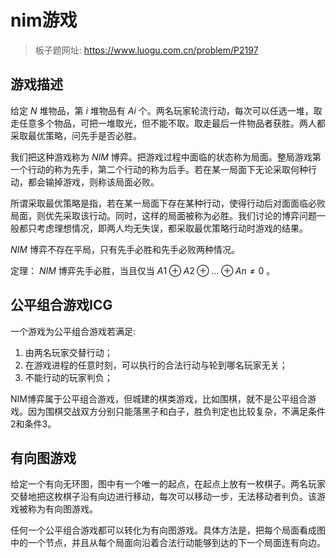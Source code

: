 # nim游戏

> 板子题网址: https://www.luogu.com.cn/problem/P2197

## 游戏描述

给定 $N$ 堆物品，第 $i$ 堆物品有 $Ai$ 个。两名玩家轮流行动，每次可以任选一堆，取走任意多个物品，可把一堆取光，但不能不取。取走最后一件物品者获胜。两人都采取最优策略，问先手是否必胜。

我们把这种游戏称为 $NIM$ 博弈。把游戏过程中面临的状态称为局面。整局游戏第一个行动的称为先手，第二个行动的称为后手。若在某一局面下无论采取何种行动，都会输掉游戏，则称该局面必败。

所谓采取最优策略是指，若在某一局面下存在某种行动，使得行动后对面面临必败局面，则优先采取该行动。同时，这样的局面被称为必胜。我们讨论的博弈问题一般都只考虑理想情况，即两人均无失误，都采取最优策略行动时游戏的结果。

$NIM$ 博弈不存在平局，只有先手必胜和先手必败两种情况。

定理： $NIM$ 博弈先手必胜，当且仅当 $A1 \oplus A2 \oplus ... \oplus An \neq 0$ 。

## 公平组合游戏ICG

一个游戏为公平组合游戏若满足:
1. 由两名玩家交替行动；
2. 在游戏进程的任意时刻，可以执行的合法行动与轮到哪名玩家无关；
3. 不能行动的玩家判负；

NIM博弈属于公平组合游戏，但城建的棋类游戏，比如围棋，就不是公平组合游戏。因为围棋交战双方分别只能落黑子和白子，胜负判定也比较复杂，不满足条件2和条件3。

## 有向图游戏
给定一个有向无环图，图中有一个唯一的起点，在起点上放有一枚棋子。两名玩家交替地把这枚棋子沿有向边进行移动，每次可以移动一步，无法移动者判负。该游戏被称为有向图游戏。

任何一个公平组合游戏都可以转化为有向图游戏。具体方法是，把每个局面看成图中的一个节点，并且从每个局面向沿着合法行动能够到达的下一个局面连有向边。
